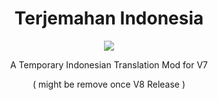 <div align=center>
<h1>Terjemahan Indonesia</h1>
<img src=https://github.com/user-attachments/assets/61f12b94-dce6-45e5-9321-f1dcd823e281>
</div>

<div align=center>
<p>A Temporary Indonesian Translation Mod for V7</p>
<p>( might be remove once V8 Release )</p>
</div>
